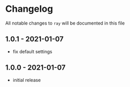 # Changelog

All notable changes to `ray` will be documented in this file

## 1.0.1 - 2021-01-07

- fix default settings

## 1.0.0 - 2021-01-07

- initial release
